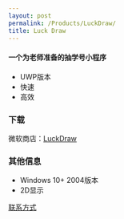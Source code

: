 ```yaml
---
layout: post
permalink: /Products/LuckDraw/
title: Luck Draw
---
```

#### 一个为老师准备的抽学号小程序
- UWP版本
- 快速
- 高效

### 下载
微软商店：[LuckDraw](https://apps.microsoft.com/store/detail/luck-draw/9P6ML1HMJJ82)

### 其他信息
- Windows 10+ 2004版本
- 2D显示

 [联系方式](/about#联系方式)